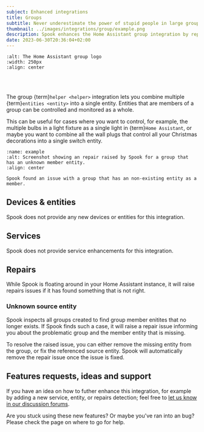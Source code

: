 ```yaml
---
subject: Enhanced integrations
title: Groups
subtitle: Never underestimate the power of stupid people in large groups.
thumbnail: ../images/integrations/group/example.png
description: Spook enhances the Home Assistant group integration by report issues in the repairs dashboard if members are missing.
date: 2023-06-30T20:36:04+02:00
---
```


```{image} https://brands.home-assistant.io/group/logo.png
:alt: The Home Assistant group logo
:width: 250px
:align: center
```

<br><br>

The group {term}`helper <helper>` integration lets you combine multiple {term}`entities <entity>` into a single entity. Entities that are members of a group can be controlled and monitored as a whole.

This can be useful for cases where you want to control, for example, the multiple bulbs in a light fixture as a single light in {term}`Home Assistant`, or maybe you want to combine all the wall plugs that control all your Christmas decorations into a single switch entity.

```{figure} ../images/integrations/group/example.png
:name: example
:alt: Screenshot showing an repair raised by Spook for a group that has an unknown member entity.
:align: center

Spook found an issue with a group that has an non-existing entity as a member.
```

## Devices & entities

Spook does not provide any new devices or entities for this integration.

## Services

Spook does not provide service enhancements for this integration.

## Repairs

While Spook is floating around in your Home Assistant instance, it will raise repairs issues if it has found something that is not right.

### Unknown source entity

Spook inspects all groups created to find group member enitites that no longer exists. If Spook finds such a case, it will raise a repair issue informing you about the problematic group and the member entity that is missing.

To resolve the raised issue, you can either remove the missing entity from the group, or fix the referenced source entity. Spook will automatically remove the repair issue once the issue is fixed.

## Features requests, ideas and support

If you have an idea on how to futher enhance this integration, for example by adding a new service, entity, or repairs detection; feel free to [let us know in our discussion forums](https://github.com/frenck/spook/discussions).

Are you stuck using these new features? Or maybe you've ran into an bug? Please check the [](../support) page on where to go for help.
